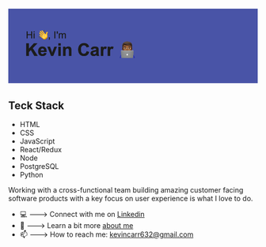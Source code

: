 ![header](header.png "Header")

## Teck Stack
* HTML
* CSS
* JavaScript
* React/Redux
* Node
* PostgreSQL
* Python

Working with a cross-functional team building amazing customer facing software products with a key focus on user experience is what I love to do.


- 💻  ---> Connect with me on [Linkedin](https://www.linkedin.com/in/kevin-carr-/)
- 🤔  ---> Learn a bit more [about me](https://www.kevincarr.dev) 
- 📫  ---> How to reach me: kevincarr632@gmail.com

<!--
**kevcarr11/kevcarr11** is a ✨ _special_ ✨ repository because its `README.md` (this file) appears on your GitHub profile.

Here are some ideas to get you started:

- 🔭 I’m currently working on ...
- 🌱 I’m currently learning ...
- 👯 I’m looking to collaborate on ...
- 🤔 I’m looking for help with ...
- 💬 Ask me about ...
- 😄 Pronouns: ...
- ⚡ Fun fact: ...
-->
